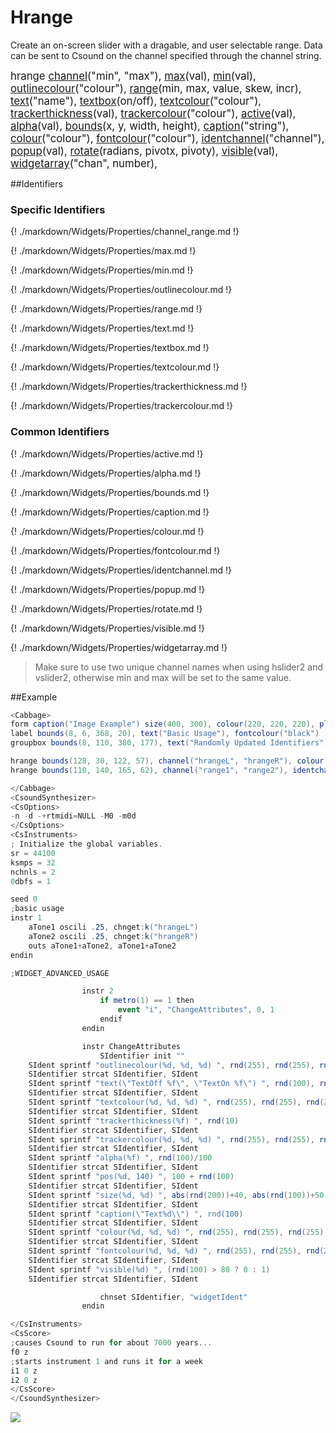 # Hrange

Create an on-screen slider with a dragable, and user selectable range. Data can be sent to Csound on the channel specified through the channel string.  


<big></pre>
hrange [channel](#channel_range)("min", "max"), 
[max](#max)(val), 
[min](#min)(val), 
[outlinecolour](#outlinecolour)("colour"), 
[range](#range)(min, max, value, skew, incr), 
[text](#text)("name"), 
[textbox](#textbox)(on/off), 
[textcolour](#textcolour)("colour"), 
[trackerthickness](#trackerthickness)(val), 
[trackercolour](#trackercolour)("colour"), 
[active](#active)(val), 
[alpha](#alpha)(val), 
[bounds](#bounds)(x, y, width, height), 
[caption](#caption)("string"), 
[colour](#colour)("colour"), 
[fontcolour](#fontcolour)("colour"), 
[identchannel](#identchannel)("channel"), 
[popup](#popup)(val), 
[rotate](#rotate)(radians, pivotx, pivoty), 
[visible](#visible)(val), 
[widgetarray](#widgetarray)("chan", number), 

</pre></big>

<!--(End of syntax)/-->

##Identifiers

### Specific Identifiers

{! ./markdown/Widgets/Properties/channel_range.md !}   

{! ./markdown/Widgets/Properties/max.md !} 

{! ./markdown/Widgets/Properties/min.md !} 

{! ./markdown/Widgets/Properties/outlinecolour.md !} 

{! ./markdown/Widgets/Properties/range.md !} 

{! ./markdown/Widgets/Properties/text.md !} 

{! ./markdown/Widgets/Properties/textbox.md !} 

{! ./markdown/Widgets/Properties/textcolour.md !} 

{! ./markdown/Widgets/Properties/trackerthickness.md !} 

{! ./markdown/Widgets/Properties/trackercolour.md !} 

### Common Identifiers

{! ./markdown/Widgets/Properties/active.md !}  

{! ./markdown/Widgets/Properties/alpha.md !}  

{! ./markdown/Widgets/Properties/bounds.md !}  

{! ./markdown/Widgets/Properties/caption.md !}  

{! ./markdown/Widgets/Properties/colour.md !}  

{! ./markdown/Widgets/Properties/fontcolour.md !}   

{! ./markdown/Widgets/Properties/identchannel.md !}  

{! ./markdown/Widgets/Properties/popup.md !}  

{! ./markdown/Widgets/Properties/rotate.md !}  

{! ./markdown/Widgets/Properties/visible.md !}  

{! ./markdown/Widgets/Properties/widgetarray.md !}  
 
<!--(End of identifiers)/-->

>Make sure to use two unique channel names when using hslider2 and vslider2, otherwise min and max will be set to the same value. 

##Example

```csharp
<Cabbage>
form caption("Image Example") size(400, 300), colour(220, 220, 220), pluginID("def1")
label bounds(8, 6, 368, 20), text("Basic Usage"), fontcolour("black")
groupbox bounds(8, 110, 380, 177), text("Randomly Updated Identifiers")

hrange bounds(128, 30, 122, 57), channel("hrangeL", "hrangeR"), colour(123, 34, 143), range(100, 300, 200:300, 1, .01)
hrange bounds(110, 140, 165, 62), channel("range1", "range2"), identchannel("widgetIdent"), channel colour(123, 34, 143), corners(40), range(0, 1, .24:.75, 1 0.001)

</Cabbage>
<CsoundSynthesizer>
<CsOptions>
-n -d -+rtmidi=NULL -M0 -m0d 
</CsOptions>
<CsInstruments>
; Initialize the global variables. 
sr = 44100
ksmps = 32
nchnls = 2
0dbfs = 1

seed 0 
;basic usage
instr 1
    aTone1 oscili .25, chnget:k("hrangeL")
    aTone2 oscili .25, chnget:k("hrangeR")
    outs aTone1+aTone2, aTone1+aTone2    
endin

;WIDGET_ADVANCED_USAGE

                instr 2
                    if metro(1) == 1 then
                        event "i", "ChangeAttributes", 0, 1
                    endif
                endin

                instr ChangeAttributes
                    SIdentifier init ""
    SIdent sprintf "outlinecolour(%d, %d, %d) ", rnd(255), rnd(255), rnd(255)
    SIdentifier strcat SIdentifier, SIdent  
    SIdent sprintf "text(\"TextOff %f\", \"TextOn %f\") ", rnd(100), rnd(100)
    SIdentifier strcat SIdentifier, SIdent
    SIdent sprintf "textcolour(%d, %d, %d) ", rnd(255), rnd(255), rnd(255)
    SIdentifier strcat SIdentifier, SIdent  
    SIdent sprintf "trackerthickness(%f) ", rnd(10)
    SIdentifier strcat SIdentifier, SIdent
    SIdent sprintf "trackercolour(%d, %d, %d) ", rnd(255), rnd(255), rnd(255)
    SIdentifier strcat SIdentifier, SIdent  
    SIdent sprintf "alpha(%f) ", rnd(100)/100
    SIdentifier strcat SIdentifier, SIdent
    SIdent sprintf "pos(%d, 140) ", 100 + rnd(100)
    SIdentifier strcat SIdentifier, SIdent
    SIdent sprintf "size(%d, %d) ", abs(rnd(200))+40, abs(rnd(100))+50
    SIdentifier strcat SIdentifier, SIdent
    SIdent sprintf "caption(\"Text%d\\") ", rnd(100)
    SIdentifier strcat SIdentifier, SIdent
    SIdent sprintf "colour(%d, %d, %d) ", rnd(255), rnd(255), rnd(255)
    SIdentifier strcat SIdentifier, SIdent  
    SIdent sprintf "fontcolour(%d, %d, %d) ", rnd(255), rnd(255), rnd(255)
    SIdentifier strcat SIdentifier, SIdent  
    SIdent sprintf "visible(%d) ", (rnd(100) > 80 ? 0 : 1)
    SIdentifier strcat SIdentifier, SIdent

                    chnset SIdentifier, "widgetIdent"           
                endin

</CsInstruments>
<CsScore>
;causes Csound to run for about 7000 years...
f0 z
;starts instrument 1 and runs it for a week
i1 0 z
i2 0 z
</CsScore>
</CsoundSynthesizer>
```

![](../images/rangeSliders.png)
